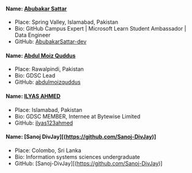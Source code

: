 #### Name: [Abubakar Sattar](https://github.com/AbubakarSattar-dev)

- Place: Spring Valley, Islamabad, Pakistan
- Bio: GitHub Campus Expert | Microsoft Learn Student Ambassador | Data Engineer
- GitHub: [AbubakarSattar-dev](https://github.com/AbubakarSattar-dev)

#### Name: [Abdul Moiz Quddus](https://github.com/abdulmoizquddus)

- Place: Rawalpindi, Pakistan
- Bio: GDSC Lead
- GitHub: [abdulmoizquddus](https://github.com/abdulmoizquddus)



#### Name: [ILYAS AHMED](https://github.com/ilyas123ahmed)

- Place: Islamabad, Pakistan
- Bio: GDSC MEMBER, Internee at Bytewise Limited
- GitHub: [ilyas123ahmed](https://github.com/ilyas123ahmed)



#### Name: [Sanoj DivJay][(https://github.com/Sanoj-DivJay)]

- Place: Colombo, Sri Lanka
- Bio: Information systems sciences undergraduate
- GitHub: [Sanoj-DivJay][(https://github.com/Sanoj-DivJay)]
